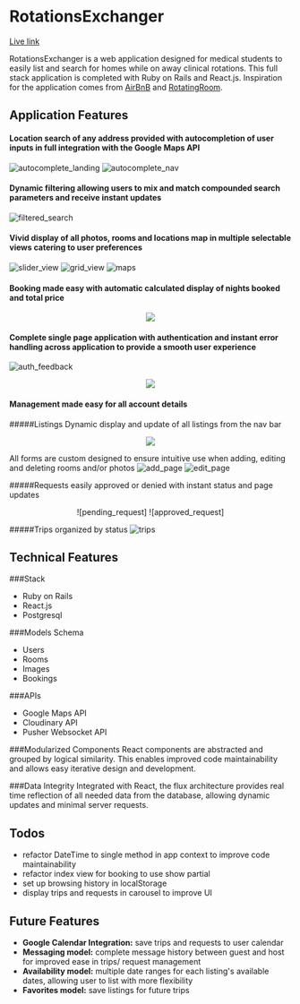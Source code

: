 # RotationsExchanger
[Live link](rx-rotations-exchanger.herokuapp.com)

RotationsExchanger is a web application designed for medical students to easily list and search for homes while on away clinical rotations. This full stack application is completed with Ruby on Rails and React.js. Inspiration for the application comes from [AirBnB](airbnb.com) and [RotatingRoom](RotatingRoom.com).

## Application Features

#### Location search of any address provided with autocompletion of user inputs in full integration with the Google Maps API
![autocomplete_landing]
![autocomplete_nav]

#### Dynamic filtering allowing users to mix and match compounded search parameters and receive instant updates
![filtered_search]

#### Vivid display of all photos, rooms and locations map in multiple selectable views catering to user preferences
![slider_view] ![grid_view]
![maps]

#### Booking made easy with automatic calculated display of nights booked and total price
<p align="center">
  <img src="./screenshots/booking.png"/>
</p>

#### Complete single page application with authentication and instant error handling across application to provide a smooth user experience
![auth_feedback]
<p align="center">
  <img src="./screenshots/add_form_feedback.png"/>
</p>

#### Management made easy for all account details
#####Listings
Dynamic display and update of all listings from the nav bar
<p align="center">
  <img src="./screenshots/listings.png"/>
</p>

All forms are custom designed to ensure intuitive use when adding, editing and deleting rooms and/or photos
![add_page]
![edit_page]

#####Requests easily approved or denied with instant status and page updates

<div style="display:flex;justify-content:space-around">
    ![pending_request]
    ![approved_request]
</div>

#####Trips organized by status
![trips]

[add_form_feedback]: ./screenshots/add_form_feedback.png
[auth_feedback]: ./screenshots/auth_feedback.png
[search_filter]: ./screenshots/search_filter.png
[autocomplete_nav]: ./screenshots/autocomplete_nav.png
[autocomplete_landing]: ./screenshots/autocomplete_landing.png
[grid_view]: ./screenshots/grid_view.png
[slider_view]: ./screenshots/slider_view.png
[trips]: ./screenshots/trips.png
[requests_pending]: ./screenshots/requests_pending.png
[listings]: ./screenshots/listings.png
[filtered_search]: ./screenshots/filtered_search.png
[maps]: ./screenshots/maps.png
[edit_page]: ./screenshots/edit_page.png
[booking]: ./screenshots/booking.png
[add_page]: ./screenshots/add_page.png
[pending_request]: ./screenshots/pending_request.png
[approved_request]: ./screenshots/approved_request.png

## Technical Features

###Stack
* Ruby on Rails
* React.js
* Postgresql

###Models Schema
* Users
* Rooms
* Images
* Bookings

###APIs
* Google Maps API
* Cloudinary API
* Pusher Websocket API

###Modularized Components
React components are abstracted and grouped by logical similarity. This enables improved code maintainability and allows easy iterative design and development.

###Data Integrity
Integrated with React, the flux architecture provides real time reflection of all needed data from the database, allowing dynamic updates and minimal server requests.

## Todos
* refactor DateTime to single method in app context to improve code maintainability
* refactor index view for booking to use show partial
* set up browsing history in localStorage
* display trips and requests in carousel to improve UI

## Future Features
* **Google Calendar Integration:** save trips and requests to user calendar
* **Messaging model:** complete message history between guest and host for improved ease in trips/ request management
* **Availability model:** multiple date ranges for each listing's available dates, allowing user to list with more flexibility
* **Favorites model:** save listings for future trips



[views]: ./docs/views.md
[components]: ./docs/components.md
[stores]: ./docs/stores.md
[api-endpoints]: ./docs/api-endpoints.md
[schema]: ./docs/schema.md

